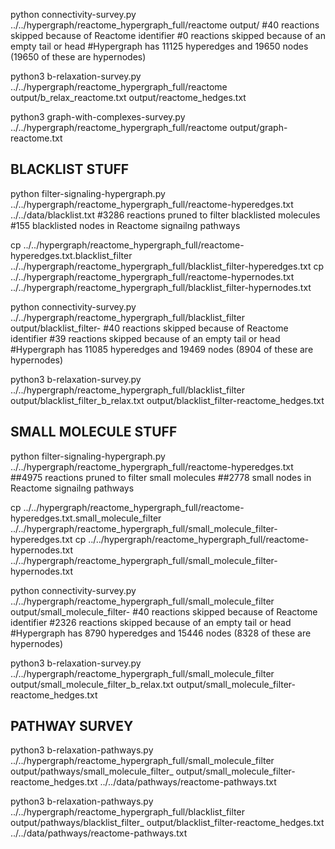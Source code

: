 
python connectivity-survey.py ../../hypergraph/reactome_hypergraph_full/reactome output/
#40 reactions skipped because of Reactome identifier
#0 reactions skipped because of an empty tail or head
#Hypergraph has 11125 hyperedges and 19650 nodes (19650 of these are hypernodes)

python3 b-relaxation-survey.py ../../hypergraph/reactome_hypergraph_full/reactome output/b_relax_reactome.txt output/reactome_hedges.txt 

python3 graph-with-complexes-survey.py ../../hypergraph/reactome_hypergraph_full/reactome output/graph-reactome.txt

## BLACKLIST STUFF
python filter-signaling-hypergraph.py ../../hypergraph/reactome_hypergraph_full/reactome-hyperedges.txt ../../data/blacklist.txt
#3286 reactions pruned to filter blacklisted molecules
#155 blacklisted nodes in Reactome signailng pathways

cp ../../hypergraph/reactome_hypergraph_full/reactome-hyperedges.txt.blacklist_filter ../../hypergraph/reactome_hypergraph_full/blacklist_filter-hyperedges.txt
cp ../../hypergraph/reactome_hypergraph_full/reactome-hypernodes.txt ../../hypergraph/reactome_hypergraph_full/blacklist_filter-hypernodes.txt 

python connectivity-survey.py ../../hypergraph/reactome_hypergraph_full/blacklist_filter output/blacklist_filter-
#40 reactions skipped because of Reactome identifier
#39 reactions skipped because of an empty tail or head
#Hypergraph has 11085 hyperedges and 19469 nodes (8904 of these are hypernodes)

python3 b-relaxation-survey.py ../../hypergraph/reactome_hypergraph_full/blacklist_filter output/blacklist_filter_b_relax.txt output/blacklist_filter-reactome_hedges.txt

## SMALL MOLECULE STUFF
python filter-signaling-hypergraph.py ../../hypergraph/reactome_hypergraph_full/reactome-hyperedges.txt 
##4975 reactions pruned to filter small molecules
##2778 small nodes in Reactome signailng pathways

cp ../../hypergraph/reactome_hypergraph_full/reactome-hyperedges.txt.small_molecule_filter ../../hypergraph/reactome_hypergraph_full/small_molecule_filter-hyperedges.txt
cp ../../hypergraph/reactome_hypergraph_full/reactome-hypernodes.txt ../../hypergraph/reactome_hypergraph_full/small_molecule_filter-hypernodes.txt 

python connectivity-survey.py ../../hypergraph/reactome_hypergraph_full/small_molecule_filter output/small_molecule_filter-
#40 reactions skipped because of Reactome identifier
#2326 reactions skipped because of an empty tail or head
#Hypergraph has 8790 hyperedges and 15446 nodes (8328 of these are hypernodes)

python3 b-relaxation-survey.py ../../hypergraph/reactome_hypergraph_full/small_molecule_filter output/small_molecule_filter_b_relax.txt output/small_molecule_filter-reactome_hedges.txt

## PATHWAY SURVEY
python3 b-relaxation-pathways.py ../../hypergraph/reactome_hypergraph_full/small_molecule_filter output/pathways/small_molecule_filter_ output/small_molecule_filter-reactome_hedges.txt  ../../data/pathways/reactome-pathways.txt


python3 b-relaxation-pathways.py ../../hypergraph/reactome_hypergraph_full/blacklist_filter output/pathways/blacklist_filter_ output/blacklist_filter-reactome_hedges.txt  ../../data/pathways/reactome-pathways.txt
